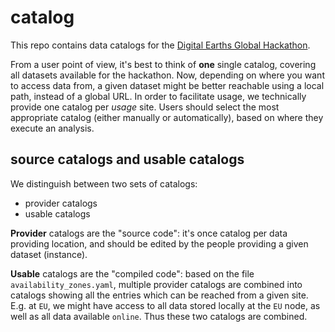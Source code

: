 # catalog

This repo contains data catalogs for the [Digital Earths Global Hackathon](https://digital-earths-global-hackathon.github.io/hk25/).

From a user point of view, it's best to think of **one** single catalog, covering all datasets available for the hackathon.
Now, depending on where you want to access data from, a given dataset might be better reachable using a local path, instead of a global URL.
In order to facilitate usage, we technically provide one catalog per *usage* site.
Users should select the most appropriate catalog (either manually or automatically), based on where they execute an analysis.

## source catalogs and usable catalogs

We distinguish between two sets of catalogs:

* provider catalogs
* usable catalogs

**Provider** catalogs are the "source code": it's once catalog per data providing location, and should be edited by the people providing a given dataset (instance).

**Usable** catalogs are the "compiled code": based on the file `availability_zones.yaml`, multiple provider catalogs are combined into catalogs showing all the entries which can be reached from a given site. E.g. at `EU`, we might have access to all data stored locally at the `EU` node, as well as all data available `online`. Thus these two catalogs are combined.